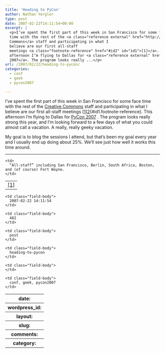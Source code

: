 ```yaml
---
title: 'Heading to PyCon'
author: Nathan Yergler
type: post
date: 2007-02-22T14:11:54+00:00
excerpt: |
  <p>I’ve spent the first part of this week in San Francisco for some face
  time with the rest of the <a class="reference external" href="http://creativecommons.org">Creative
  Commons</a> staff and participating in what I
  believe are our first all-staff
  meetings <a class="footnote-reference" href="#id2" id="id1">[1]</a>. This
  afternoon I’m flying to Dallas for <a class="reference external" href="http://us.pycon.org/TX2007/HomePage">PyCon
  2007</a>. The program looks really ...</p>
url: /2007/02/22/heading-to-pycon/
categories:
  - conf
  - geek
  - pycon2007

---
```

I’ve spent the first part of this week in San Francisco for some face time with the rest of the [Creative Commons][1]  staff and participating in what I believe are our first all-staff meetings [[1]][2]{#id1.footnote-reference}. This afternoon I’m flying to Dallas for [PyCon 2007][3] . The program looks really strong this year, and I’m looking forward to a few days of what you could almost call a vacation. A really, really geeky vacation.

My goal is to blog the sessions I attend, but that’s been my goal every year and I usually end up doing about 25%. We’ll see just how well it works this time around.

<hr class="docutils" />

<table class="docutils footnote" frame="void" id="id2" rules="none">
  <colgroup><col class="label" /><col /></colgroup> <tr>
    <td class="label">
      <a class="fn-backref" href="#id1">[1]</a>
    </td>

    <td>
      “All-staff” including San Francisco, Berlin, South Africa, Boston, and (of course) Fort Wayne.
    </td>
  </tr>
</table>

<table class="docutils field-list" frame="void" rules="none">
  <col class="field-name" /> <col class="field-body" /> <tr class="field">
    <th class="field-name">
      date:
    </th>

    <td class="field-body">
      2007-02-22 14:11:54
    </td>
  </tr>

  <tr class="field">
    <th class="field-name">
      wordpress_id:
    </th>

    <td class="field-body">
      482
    </td>
  </tr>

  <tr class="field">
    <th class="field-name">
      layout:
    </th>

    <td class="field-body">
      post
    </td>
  </tr>

  <tr class="field">
    <th class="field-name">
      slug:
    </th>

    <td class="field-body">
      heading-to-pycon
    </td>
  </tr>

  <tr class="field">
    <th class="field-name">
      comments:
    </th>

    <td class="field-body">
    </td>
  </tr>

  <tr class="field">
    <th class="field-name">
      category:
    </th>

    <td class="field-body">
      conf, geek, pycon2007
    </td>
  </tr>
</table>

 [1]: http://creativecommons.org
 [2]: #id2
 [3]: http://us.pycon.org/TX2007/HomePage